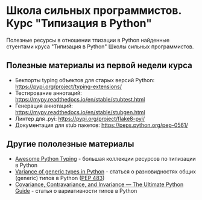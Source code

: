 # Школа сильных программистов. Курс "Типизация в Python"

Полезные ресурсы в отношении тпизации в Python найденные стуентами круса "Типизация в Python" Школы
сильных программистов.

## Полезные материалы из первой недели курса
* Бекпорты typing объектов для старых версий Python: https://pypi.org/project/typing-extensions/
* Тестирование аннотаций: https://mypy.readthedocs.io/en/stable/stubtest.html
* Генерация аннотаций: https://mypy.readthedocs.io/en/stable/stubgen.html
* Линтер для .pyi: https://pypi.org/project/flake8-pyi/
* Документация для stub пакетов: https://peps.python.org/pep-0561/

## Другие пололезные материалы
* [Awesome Python Typing](https://github.com/typeddjango/awesome-python-typing) - большая коллекции ресурсов по типизации в Python
* [Variance of generic types in Python](https://rednafi.github.io/reflections/variance-of-generic-types-in-python.html) - статься о разновидностях общих (generic) типов в Python ([PEP 483](https://peps.python.org/pep-0483/#generic-types))
* [Covariance, Contravariance, and Invariance — The Ultimate Python Guide](https://blog.daftcode.pl/covariance-contravariance-and-invariance-the-ultimate-python-guide-8fabc0c24278) - статья о вариативности типов в Python
